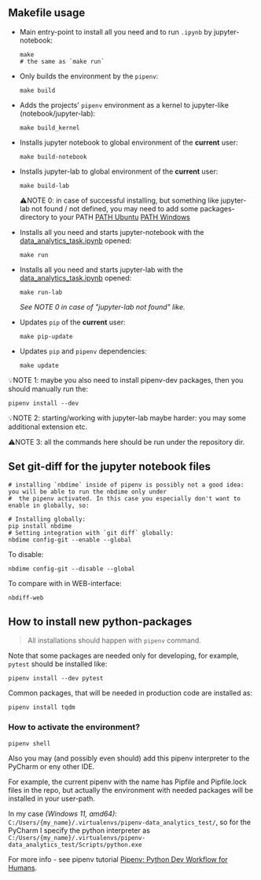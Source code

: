 ## Makefile usage

- Main entry-point to install all you need and to run `.ipynb` by jupyter-notebook:
  ```shell
  make
  # the same as `make run`
  ```

- Only builds the environment by the `pipenv`:

  ```shell
  make build
  ```

- Adds the projects' `pipenv` environment as a kernel to jupyter-like (notebook/jupyter-lab):
  ```shell
  make build_kernel
  ```

- Installs jupyter notebook to global environment of the **current** user:
  ```shell
  make build-notebook
  ```

- Installs jupyter-lab to global environment of the **current** user:
  ```shell
  make build-lab
  ```
  ⚠️NOTE 0: in case of successful installing, but something like jupyter-lab not found / not defined, you may need 
  to add some packages-directory to your PATH [PATH Ubuntu](https://localcoder.org/jupyter-command-jupyter-lab-not-found) 
  [PATH Windows](https://discourse.jupyter.org/t/error-while-running-jupyter-lab-or-jupyter-lab-on-windows-machine/10341/11)


- Installs all you need and starts jupyter-notebook with the [data_analytics_task.ipynb](data_analytics_task.ipynb) opened:
  ```shell
  make run
  ```

- Installs all you need and starts jupyter-lab with the [data_analytics_task.ipynb](data_analytics_task.ipynb) opened:
  ```shell
  make run-lab
  ```
  _See NOTE 0 in case of "jupyter-lab not found" like._


- Updates `pip` of the **current** user:
  ```shell
  make pip-update
  ```

- Updates `pip` and `pipenv` dependencies:
  ```shell
  make update
  ```

💡NOTE 1: maybe you also need to install pipenv-dev packages, then you should manually run the:
```shell
pipenv install --dev
```

💡NOTE 2: starting/working with jupyter-lab maybe harder: you may some additional extension etc.

⚠️NOTE 3: all the commands here should be run under the repository dir.


## Set git-diff for the jupyter notebook files

```shell
# installing `nbdime` inside of pipenv is possibly not a good idea: you will be able to run the nbdime only under 
#  the pipenv activated. In this case you especially don't want to enable in globally, so:

# Installing globally:
pip install nbdime
# Setting integration with `git diff` globally:
nbdime config-git --enable --global
```

To disable:
```shell
nbdime config-git --disable --global
```

To compare with in WEB-interface:
```shell
nbdiff-web
```

## How to install new python-packages

> All installations should happen with `pipenv` command.

Note that some packages are needed only for developing, for example, `pytest` should be installed like:
```shell
pipenv install --dev pytest
```

Common packages, that will be needed in production code are installed as:
```shell
pipenv install tqdm
```

### How to activate the environment?

```shell
pipenv shell
```

Also you may (and possibly even should) add this pipenv interpreter to the PyCharm or eny other IDE.

For example, the current pipenv with the name has Pipfile and Pipfile.lock files in the repo, but actually the 
environment with needed packages will be installed in your user-path.  

In my case _(Windows 11, amd64)_: `C:/Users/{my_name}/.virtualenvs/pipenv-data_analytics_test/`, 
so for the PyCharm I specify the python interpreter as 
`C:/Users/{my_name}/.virtualenvs/pipenv-data_analytics_test/Scripts/python.exe`

For more info - see pipenv tutorial [Pipenv: Python Dev Workflow for Humans](https://pipenv.pypa.io/en/latest/).